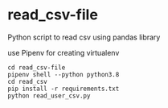 # read_csv-file

Python script to read csv using pandas library

use Pipenv for creating virtualenv
```
cd read_csv-file
pipenv shell --python python3.8
cd read_csv
pip install -r requirements.txt
python read_user_csv.py
```
